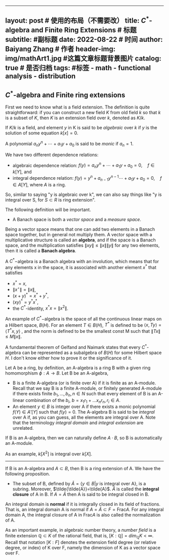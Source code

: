 <head>
    <script src="https://cdn.mathjax.org/mathjax/latest/MathJax.js?config=TeX-AMS-MML_HTMLorMML" type="text/javascript"></script>
    <script type="text/x-mathjax-config">
        MathJax.Hub.Config({
            tex2jax: {
            skipTags: ['script', 'noscript', 'style', 'textarea', 'pre'],
            inlineMath: [['$','$']]
            }
        });
    </script>
</head>

---
layout:     post   				        # 使用的布局（不需要改）
title:      $C^*$-algebra and Finite Ring Extensions 	    # 标题 
subtitle:                               #副标题
date:       2022-08-22 				    # 时间
author:     Baiyang Zhang 				# 作者
header-img: img/mathArt1.jpg 	        #这篇文章标题背景图片
catalog: true 						    # 是否归档
tags:								    #标签
    - math
    - functional analysis
    - distribution
---


## $C^*$-algebra and Finite ring extensions

First we need to know what is a field extension. The definition is quite straightforward: if you can construct a new field $K$ from old field $k$ so that $k$ is a subset of $K$, then $K$ is an extension field over $k$, denoted as $K/k$.

If $K/k$ is a field, and element $y$ in K is said to be *algebraic* over $k$ if $y$ is the solution of some equation $k[x]=0$.

A polynomial $a_n y^n + \cdots + a_1 y + a_0$ is said to be *monic* if $a_n = 1$.

We have two different dependence relations:
- algebraic dependence relation: $f(y) = a_n y^n + \cdots + a_1 y + a_0 = 0,\quad f\in k[Y]$, and
- integral dependence relation: $f(y) = y^n + a_{n-1} y^{n-1}\cdots + a_1 y + a_0 = 0,\quad f\in A[Y]$, where $A$ is a ring.

So, similar to saying "y is algebraic over k", we can also say things like "y is integral over S, for $S\subset R$ is ring extension".

The following definition will be important.

- A Banach space is both a *vector space* and a *measure space*. 

Being a vector space means that one can add two elements in a Banach space together, but in general not multiply them. A vector space with a multiplicative structure is called an **algebra**, and if the space is a Banach space, and the multiplication satisfies $\lVert xy \rVert \le \lVert x \rVert \lVert y \rVert$ for any two elements, then it is called a **Banach algebra**.

A $C^*-$algebra is a Banach algebra with an involution, which means that for any elements x in the space, it is associated with another element $x^*$ that satisfies 
- $x^* =x$,
- $\lVert x^\star \rVert = \lVert x \rVert$,
- $(x+y)^*=x^*+y^*$,
- $(xy)^*=y^* x^*$,
- the $C^*$-identity, $x^* x = \lVert x^2 \rVert$.

An example of $C^*-$algebra is the space of all the continuous linear maps on a Hilbert space, $B(H)$. For an element $T\in B(H)$, $T^*$ is defined to be $\langle x,Ty \rangle = \langle T^*x,y \rangle$ , and the norm is defined to be the smallest const M such that $\lVert Tx \rVert\leq M \lVert x \rVert$.

A fundamental theorem of Gelfand and Naimark states that every $C^*$-algebra can be represented as a subalgebra of $B(H)$ for some Hilbert space $H$. I don't know either how to prove it or the significance of it.

Let A be a ring, by definition, an A-algebra is a ring B with a given ring homomorphism $\phi:A\to B$. Let B be an A-algebra, 
- B is a finite A-algebra (or is finite over A) if it is finite as an A-module. Recall that we say B is a finite A-module, or finitely generated A-module if there exists finite $b_1,\dots,b_n, n\in N$ such that every element of B is an A-linear combination of the $b_i$, $b = x_1 r_1 + \dots x_n r_n, \, r_i \in A$.
- An element $y\in B$ is integer over A if there exists a monic polynomial $f(Y)\in A'[Y]$ such that $f(y)=0$. The A-algebra B is said to be *integral* over A if, as you can guess, all the elements are integral over A. Note that the terminology *integral domain* and *integral extension* are unrelated.

If B is an A-algebra, then we can naturally define $A \cdot B$, so B is automatically an A-module.

As an example, $k[X^2]$ is integral over $k[X]$.

---

If B is an A-algebra and $A \subset B$, then B is a ring extension of A. We have the following proposition.

- The subset of B, defined by $\tilde{A} = \{y\in B | y\text{ is integral over A}\}$, is a subring. Moreover, $\tilde{\tilde{A}}=\tilde{A}$.
$\tilde{A}$ is called the **integral closure** of A in B. If $A = \tilde{A}$ then A is said to be integral closed in B.

An integral domain is **normal** if it is integrally closed in its field  of fractions. That is, an integral domain A is normal if $A = \tilde{A} \subset F=\text{Frac} A$. For any integral domain A, the integral closure of A in $\text{Frac} A$ is also called the normalization of A.

As an important example, in algebraic number theory, a *number field* is a finite extension $\mathbb{Q}\subset K$ of the rational field, that is, $[K:\mathbb{Q}] = dim_{\mathbb{Q}}K < \infty$. Recall that notation $[K:F]$ denotes the extension field degree (or relative degree, or index) of K over F, namely the dimension of K as a vector space over F. 





